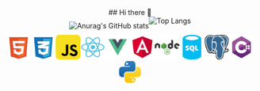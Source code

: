 <div align="center">
  ## Hi there 👋
</div>

<div style="display: flex; justify-content: center; align-items: center; flex-wrap: wrap;">
  <img src="https://github-readme-stats.vercel.app/api?username=GabrielRasf&show_icons=true&theme=dark" alt="Anurag's GitHub stats">
  <img src="https://github-readme-stats.vercel.app/api/top-langs/?username=GabrielRasf&layout=compact" alt="Top Langs" style="margin-bottom: 20px;">
  <div style="display: flex; justify-content: center; align-items: center; flex-wrap: wrap;">
    <img src="logos/html.svg" alt="Logo HTML" width="50" height="50">
    <img src="logos/css.svg" alt="Logo CSS" width="50" height="50">
    <img src="logos/javascript.svg" alt="Logo JavaScript" width="50" height="50">
    <img src="logos/react.svg" alt="Logo React" width="50" height="50">
    <img src="logos/vue.svg" alt="Logo Vue.js" width="50" height="50">
    <img src="logos/angular.svg" alt="Logo Angular" width="50" height="50">
    <img src="logos/node.svg" alt="Logo Node.js" width="50" height="50">
    <img src="logos/sql.svg" alt="Logo SQL" width="50" height="50">
    <img src="logos/postgresql.svg" alt="Logo PostgreSQL" width="50" height="50">
    <img src="logos/csharp.svg" alt="Logo C#" width="50" height="50">
    <img src="logos/python.svg" alt="Logo Python" width="50" height="50">
    <!--
    <img src="logos/php.svg" alt="Logo PHP" width="50" height="50">
    -->
  </div>
</div>
